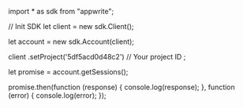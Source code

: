 import * as sdk from "appwrite";

// Init SDK
let client = new sdk.Client();

let account = new sdk.Account(client);

client
    .setProject('5df5acd0d48c2') // Your project ID
;

let promise = account.getSessions();

promise.then(function (response) {
    console.log(response);
}, function (error) {
    console.log(error);
});